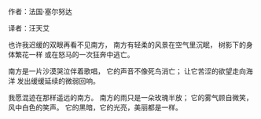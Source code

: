 
作者：法国·塞尔努达

译者：汪天艾

也许我迟缓的双眼再看不见南方， 
南方有轻柔的风景在空气里沉眠， 
树影下的身体繁花一样 
或在怒马的一次狂奔中逃亡。 

南方是一片沙漠哭泣伴着歌唱， 
它的声音不像死鸟消亡； 
让它苦涩的欲望走向海洋 
发出缓缓延续的微弱回响。 

我愿混迹在那样遥远的南方。 
南方的雨只是一朵玫瑰半放； 
它的雾气顾自微笑，风中白色的笑声。 
它的黑暗，它的光亮，美丽都是一样。 